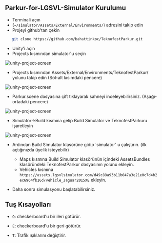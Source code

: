 ## Parkur-for-LGSVL-Simulator Kurulumu

* Terminali açın
* (`~/simulator/Assets/External/Environments/`) adresini takip edin
* Projeyi github'tan çekin
```sh
   git clone https://github.com/bahattinkoc/TeknofestParkur.git
   ```
* Unity'i açın
* Projects kısmından simulator'u seçin

![unity-project-screen](https://i.hizliresim.com/wwyIQ5.png)

* Projects kısmından Assets/External/Environments/TeknofestParkur/ yolunu takip edin (Sol-alt kısımdaki pencere)

![unity-project-screen](https://i.hizliresim.com/vdhCDw.png)

* Parkur.scene dosyasına çift tıklayarak sahneyi inceleyebilirsiniz. (Aşağı-ortadaki pencere)

![unity-project-screen](https://i.hizliresim.com/DvTtKa.png)

* Simulator->Build kısmına gelip Build Simulator ve TeknofestParkuru işaretleyin

![unity-project-screen](https://i.hizliresim.com/SSc7Vs.png)

* Ardından Build Simulator klasörüne gidip 'simulator' u çalıştırın. (ilk açtığınızda üyelik isteyebilir)
   * Maps kısmına Build Simulator klasörünün içindeki AssetsBundles klasöründeki TeknofestParkur dosyasının yolunu ekleyin.
   * Vehicles kısmına ```https://assets.lgsvlsimulator.com/d49c88a93b11b047a3e21e0c7d4b2ec6964fb16d/vehicle_Jaguar2015XE``` ekleyin.

* Daha sonra simulasyonu başlatabilirsiniz.

## Tuş Kısayolları

* ```Q```: checkerboard'u bir ileri götürür.

* ```E```: checkerboard'u bir geri götürür.

* ```T```: Trafik ışıklarını değiştirir.
